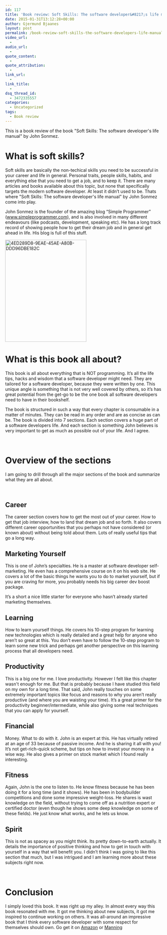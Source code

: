 ```yaml
---
id: 117
title: 'Book review: Soft Skills: The software developer&#8217;s life manual'
date: 2015-01-31T13:12:28+00:00
author: Gjermund Bjaanes
layout: post
permalink: /book-review-soft-skills-the-software-developers-life-manual/
video_url:
  - 
audio_url:
  - 
quote_content:
  - 
quote_attribution:
  - 
link_url:
  - 
link_title:
  - 
dsq_thread_id:
  - 3472335557
categories:
  - Uncategorized
tags:
  - Book review
---
```

This is a book review of the book "Soft Skills: The software developer's life manual" by John Sonmez.

<!--more-->
# What is soft skills?

Soft skills are basically the non-techical skills you need to be successful in your career and life in general. Personal traits, people skills, habits, and everything else that you need to get a job, and to keep it. There are many articles and books available about this topic, but none that specifically targets the modern software developer. At least it didn’t used to be. Thats where "Soft Skills: The software developer's life manual” by John Sonmez come into play.

John Sonmez is the founder of the amazing blog “Simple Programmer” (www.simpleprogrammer.com), and is also involved in many different endeavours (like podcasts, development, speaking etc). He has a long track record of showing people how to get their dream job and in general get ahead in life. His blog is full of this stuff.

[<img class="alignnone wp-image-120" src="http://maximumdeveloper.com/wp-content/uploads/2015/01/4ED289D8-9EAE-45AE-A80B-DDD96DBE182C.jpg" alt="4ED289D8-9EAE-45AE-A80B-DDD96DBE182C" width="261" height="327" srcset="http://gjermundbjaanes.com/wp-content/uploads/2015/01/4ED289D8-9EAE-45AE-A80B-DDD96DBE182C.jpg 399w, http://gjermundbjaanes.com/wp-content/uploads/2015/01/4ED289D8-9EAE-45AE-A80B-DDD96DBE182C-239x300.jpg 239w" sizes="(max-width: 261px) 100vw, 261px" />](http://maximumdeveloper.com/wp-content/uploads/2015/01/4ED289D8-9EAE-45AE-A80B-DDD96DBE182C.jpg)

# What is this book all about?

This book is all about everything that is NOT programming. It’s all the life tips, hacks and wisdom that a software developer might need. They are tailored for a software developer, because they were written by one. This unique angle is something that is not very well covered by others, so it’s has great potential from the get-go to be the one book all software developers need to have in their bookshelf.

The book is structured in such a way that every chapter is consumable in a matter of minutes. They can be read in any order and are as concise as can be. The book is divided into 7 sections. Each section covers a huge part of a software developers life. And each section is something John believes is very important to get as much as possible out of your life. And I agree.

&nbsp;

# Overview of the sections

I am going to drill through all the major sections of the book and summarize what they are all about.

&nbsp;

## Career

The career section covers how to get the most out of your career. How to get that job interview, how to land that dream job and so forth. It also covers different career opportunities that you perhaps not have considered (or known about) without being told about them. Lots of really useful tips that go a long way.

## Marketing Yourself

This is one of John’s specialties. He is a master at software developer self-marketing. He even has a comprehensive course on it on his web site. He covers a lot of the basic things he wants you to do to market yourself, but if you are craving for more, you probably needs his big career dev boost package.

It’s a short a nice little starter for everyone who hasn’t already started marketing themselves.

## Learning

How to learn yourself things. He covers his 10-step program for learning new technologies which is really detailed and a great help for anyone who aren’t so great at this. You don’t even have to follow the 10-step program to learn some new trick and perhaps get another perspective on this learning process that all developers need.

## Productivity

This is a big one for me. I love productivity. However I felt like this chapter wasn't enough for me. But that is probably because I have studied this field on my own for a long time. That said, John really touches on some extremely important topics like focus and reasons to why you aren’t really productive (and where you are waisting your time). It’s a great primer for the productivity beginner/intermediate, while also giving some real techniques that you can apply for yourself.

## Financial

Money. What to do with it. John is an expert at this. He has virtually retired at an age of 33 because of passive income. And he is sharing it all with you! It’s not get-rich-quick scheme, but tips on how to invest your money in a wise way. He also gives a primer on stock market which I found really interesting.

## Fitness

Again, John is the one to listen to. He know fitness because he has been doing it for a long time (and it shows). He has been in bodybuilder competitions and done some impressive weight-loss. He shares is wast knowledge on the field, without trying to come off as a nutrition expert or certified doctor (even though he shows some deep knowledge on some of these fields). He just know what works, and he lets us know.

## Spirit

This is not as spacey as you might think. Its pretty down-to-earth actually. It details the importance of positive thinking and how to get in touch with yourself in a way that will benefit you. I didn’t think I was going to like this section that much, but I was intrigued and I am learning more about these subjects right now.

&nbsp;

# Conclusion

I simply loved this book. It was right up my alley. In almost every way this book resonated with me. It got me thinking about new subjects, it got me inspired to continue working on others. It was all-around an impressive book that I think every software developer with some respect for themselves should own. Go get it on <a title="Buy Soft Skills on Amazon" href="http://www.amazon.com/Soft-Skills-software-developers-manual/dp/1617292397" target="_blank">Amazon</a> or <a title="Buy Soft Skills on Manning" href="http://www.manning.com/sonmez/" target="_blank">Manning</a>

<div class="addtoany_share_save_container addtoany_content_bottom">
  <div class="a2a_kit a2a_kit_size_32 addtoany_list a2a_target" id="wpa2a_11">
    <a class="a2a_button_facebook" href="http://www.addtoany.com/add_to/facebook?linkurl=http%3A%2F%2Fgjermundbjaanes.com%2Fbook-review-soft-skills-the-software-developers-life-manual%2F&linkname=Book%20review%3A%20Soft%20Skills%3A%20The%20software%20developer%E2%80%99s%20life%20manual" title="Facebook" rel="nofollow" target="_blank"></a><a class="a2a_button_twitter" href="http://www.addtoany.com/add_to/twitter?linkurl=http%3A%2F%2Fgjermundbjaanes.com%2Fbook-review-soft-skills-the-software-developers-life-manual%2F&linkname=Book%20review%3A%20Soft%20Skills%3A%20The%20software%20developer%E2%80%99s%20life%20manual" title="Twitter" rel="nofollow" target="_blank"></a><a class="a2a_button_google_plus" href="http://www.addtoany.com/add_to/google_plus?linkurl=http%3A%2F%2Fgjermundbjaanes.com%2Fbook-review-soft-skills-the-software-developers-life-manual%2F&linkname=Book%20review%3A%20Soft%20Skills%3A%20The%20software%20developer%E2%80%99s%20life%20manual" title="Google+" rel="nofollow" target="_blank"></a><a class="a2a_dd addtoany_share_save" href="https://www.addtoany.com/share"></a>
  </div>
</div>